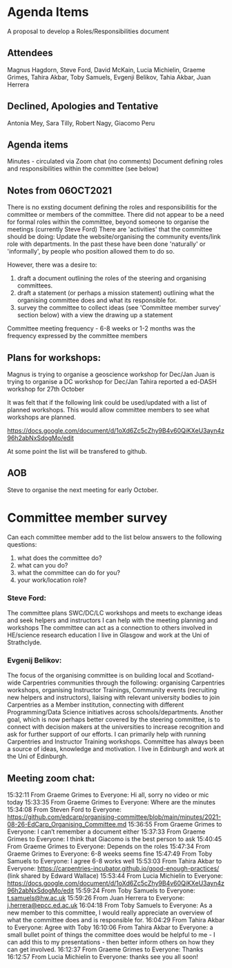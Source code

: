 # Agenda Items
A proposal to develop a Roles/Responsibilities document

## Attendees

Magnus Hagdorn, Steve Ford, David McKain, Lucia Michielin, Graeme Grimes, Tahira Akbar, Toby Samuels, Evgenji Belikov, Tahia Akbar, Juan Herrera

## Declined, Apologies and Tentative 

Antonia Mey, Sara Tilly, Robert Nagy, Giacomo Peru

## Agenda items

Minutes - circulated via Zoom chat (no comments)
Document defining roles and responsibilities within the committee (see below)

## Notes from 06OCT2021

There is no exsting document defining the roles and responsibilitis for the committee or members of the committee.
There did not appear to be a need for formal roles within the committee, beyond someone to organise the meetings (currently Steve Ford)
There are 'activities' that the committee should be doing: Update the website/organising the community events/link role with departments.
In the past these have been done 'naturally' or 'informally', by people who position allowed them to do so.

However, there was a desire to:
1. draft a document outlining the roles of the steering and organising committees.
2. draft a statement (or perhaps a mission statement) outlining what the organising committee does and what its responsible for.
3. survey the committee to collect ideas (see 'Committee member survey' section below) with a view the drawing up a statement

Committee meeting frequency - 6-8 weeks or 1-2 months was the frequency expressed by the committee members

## Plans for workshops:
Magnus is trying to organise a geoscience workshop for Dec/Jan
Juan is trying to organise a DC workshop for Dec/Jan
Tahira reported a ed-DASH workshop for 27th October

It was felt that if the following link could be used/updated with a list of planned workshops. 
This would allow committee members to see what workshops are planned.

https://docs.google.com/document/d/1oXd6Zc5cZhy9B4v60QiKXeU3ayn4z96h2abNxSdogMo/edit

At some point the list will be transfered to github.

## AOB
Steve to organise the next meeting for early October. 

# Committee member survey

Can each committee member add to the list below answers to the following questions:
1. what does the committee do?
2. what can you do? 
3. what the committee can do for you? 
4. your work/location role?

### Steve Ford: 
The committee plans SWC/DC/LC workshops and meets to exchange ideas and seek helpers and instructors
I can help with the meeting planning and workshops
The committee can act as a connection to others involved in HE/science research education
I live in Glasgow and work at the Uni of Strathclyde.

### Evgenij Belikov:
The focus of the organising committee is on building local and Scotland-wide Carpentries communities through the following: organising Carpentries workshops, organising Instructor Trainings, Community events (recruiting new helpers and instructors), liaising with relevant university bodies to join Carpentries as a Member institution, connecting with different Programming/Data Science initiatives across schools/departments. Another goal, which is now perhaps better covered by the steering committee, is to connect with decision makers at the universities to increase recognition and ask for further support of our efforts.
I can primarily help with running Carpentries and Instructor Training workshops.
Committee has always been a source of ideas, knowledge and motivation. 
I live in Edinburgh and work at the Uni of Edinburgh.


## Meeting zoom chat:
15:32:11 From  Graeme Grimes  to  Everyone:
	Hi all, sorry no video or mic today
15:33:35 From  Graeme Grimes  to  Everyone:
	Where are the minutes
15:34:08 From  Steven Ford  to  Everyone:
	https://github.com/edcarp/organising-committee/blob/main/minutes/2021-08-26-EdCarp_Organising_Committee.md
15:36:55 From  Graeme Grimes  to  Everyone:
	I can’t remember a document either
15:37:33 From  Graeme Grimes  to  Everyone:
	I think that Giacomo is the best person to ask
15:40:45 From  Graeme Grimes  to  Everyone:
	Depends on the roles
15:47:34 From  Graeme Grimes  to  Everyone:
	6-8 weeks seems fine
15:47:49 From  Toby Samuels   to  Everyone:
	I agree 6-8 works well
15:53:03 From  Tahira Akbar  to  Everyone:
	https://carpentries-incubator.github.io/good-enough-practices/ (link shared by Edward Wallace)
15:53:44 From  Lucia Michielin  to  Everyone:
	https://docs.google.com/document/d/1oXd6Zc5cZhy9B4v60QiKXeU3ayn4z96h2abNxSdogMo/edit
15:59:24 From  Toby Samuels   to  Everyone:
	t.samuels@hw.ac.uk
15:59:26 From  Juan Herrera  to  Everyone:
	j.herrera@epcc.ed.ac.uk
16:04:18 From  Toby Samuels   to  Everyone:
	As a new member to this committee, I would really appreciate an overview of what the committee does and is responsible for. 
16:04:29 From  Tahira Akbar  to  Everyone:
	Agree with Toby
16:10:06 From  Tahira Akbar  to  Everyone:
	a small bullet point of things the committee does would be helpful to me - I can add this to my presentations - then better inform others on how they can get involved.
16:12:37 From  Graeme Grimes  to  Everyone:
	Thanks
16:12:57 From  Lucia Michielin  to  Everyone:
	thanks see you all soon!

